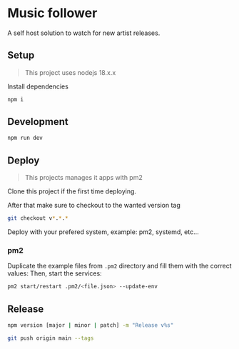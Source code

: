 # Music follower

A self host solution to watch for new artist releases.

## Setup

> This project uses nodejs 18.x.x

Install dependencies

```bash
npm i
```

## Development

```bash
npm run dev
```

## Deploy

> This projects manages it apps with pm2

Clone this project if the first time deploying.

After that make sure to checkout to the wanted version tag

```bash
git checkout v*.*.*
```

Deploy with your prefered system, example: pm2, systemd, etc...

### pm2

Duplicate the example files from `.pm2` directory and fill them with the correct values:
Then, start the services:

```bash
pm2 start/restart .pm2/<file.json> --update-env
```

## Release

```bash
npm version [major | minor | patch] -m "Release v%s"

git push origin main --tags
```
